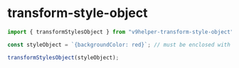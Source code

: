 # transform-style-object

```ts
import { transformStylesObject } from "v9helper-transform-style-object";

const styleObject = `{backgroundColor: red}`; // must be enclosed with '{}'

transformStylesObject(styleObject);
```
